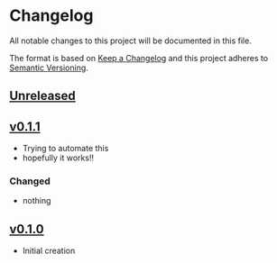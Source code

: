 # Changelog
All notable changes to this project will be documented in this file.

The format is based on [Keep a Changelog](http://keepachangelog.com/en/1.0.0/)
and this project adheres to [Semantic Versioning](http://semver.org/spec/v2.0.0.html).

## [Unreleased]

## [v0.1.1]
- Trying to automate this
- hopefully it works!!

### Changed
- nothing

## [v0.1.0]
- Initial creation

[Unreleased]: https://github.com/xmidt-org/__PROJECT__/compare/v0.1.1..HEAD
[v0.1.1]: https://github.com/xmidt-org/__PROJECT__/compare/0.1.0...v0.1.1
[v0.1.0]: https://github.com/xmidt-org/__PROJECT__/compare/0.0.0...v0.1.0

